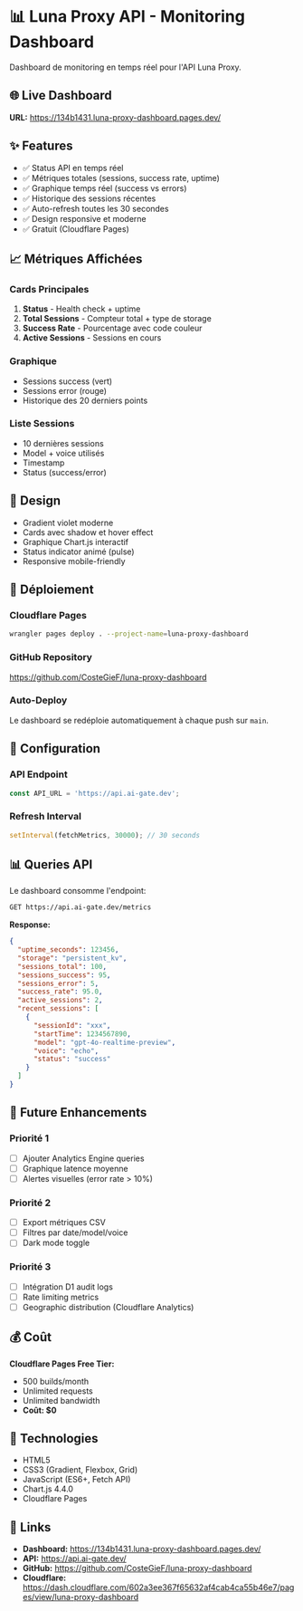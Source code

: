 # 📊 Luna Proxy API - Monitoring Dashboard

Dashboard de monitoring en temps réel pour l'API Luna Proxy.

## 🌐 Live Dashboard

**URL:** https://134b1431.luna-proxy-dashboard.pages.dev/

## ✨ Features

- ✅ Status API en temps réel
- ✅ Métriques totales (sessions, success rate, uptime)
- ✅ Graphique temps réel (success vs errors)
- ✅ Historique des sessions récentes
- ✅ Auto-refresh toutes les 30 secondes
- ✅ Design responsive et moderne
- ✅ Gratuit (Cloudflare Pages)

## 📈 Métriques Affichées

### Cards Principales
1. **Status** - Health check + uptime
2. **Total Sessions** - Compteur total + type de storage
3. **Success Rate** - Pourcentage avec code couleur
4. **Active Sessions** - Sessions en cours

### Graphique
- Sessions success (vert)
- Sessions error (rouge)
- Historique des 20 derniers points

### Liste Sessions
- 10 dernières sessions
- Model + voice utilisés
- Timestamp
- Status (success/error)

## 🎨 Design

- Gradient violet moderne
- Cards avec shadow et hover effect
- Graphique Chart.js interactif
- Status indicator animé (pulse)
- Responsive mobile-friendly

## 🚀 Déploiement

### Cloudflare Pages
```bash
wrangler pages deploy . --project-name=luna-proxy-dashboard
```

### GitHub Repository
https://github.com/CosteGieF/luna-proxy-dashboard

### Auto-Deploy
Le dashboard se redéploie automatiquement à chaque push sur `main`.

## 🔧 Configuration

### API Endpoint
```javascript
const API_URL = 'https://api.ai-gate.dev';
```

### Refresh Interval
```javascript
setInterval(fetchMetrics, 30000); // 30 seconds
```

## 📊 Queries API

Le dashboard consomme l'endpoint:
```bash
GET https://api.ai-gate.dev/metrics
```

**Response:**
```json
{
  "uptime_seconds": 123456,
  "storage": "persistent_kv",
  "sessions_total": 100,
  "sessions_success": 95,
  "sessions_error": 5,
  "success_rate": 95.0,
  "active_sessions": 2,
  "recent_sessions": [
    {
      "sessionId": "xxx",
      "startTime": 1234567890,
      "model": "gpt-4o-realtime-preview",
      "voice": "echo",
      "status": "success"
    }
  ]
}
```

## 🎯 Future Enhancements

### Priorité 1
- [ ] Ajouter Analytics Engine queries
- [ ] Graphique latence moyenne
- [ ] Alertes visuelles (error rate > 10%)

### Priorité 2
- [ ] Export métriques CSV
- [ ] Filtres par date/model/voice
- [ ] Dark mode toggle

### Priorité 3
- [ ] Intégration D1 audit logs
- [ ] Rate limiting metrics
- [ ] Geographic distribution (Cloudflare Analytics)

## 💰 Coût

**Cloudflare Pages Free Tier:**
- 500 builds/month
- Unlimited requests
- Unlimited bandwidth
- **Coût: $0**

## 📝 Technologies

- HTML5
- CSS3 (Gradient, Flexbox, Grid)
- JavaScript (ES6+, Fetch API)
- Chart.js 4.4.0
- Cloudflare Pages

## 🔗 Links

- **Dashboard:** https://134b1431.luna-proxy-dashboard.pages.dev/
- **API:** https://api.ai-gate.dev/
- **GitHub:** https://github.com/CosteGieF/luna-proxy-dashboard
- **Cloudflare:** https://dash.cloudflare.com/602a3ee367f65632af4cab4ca55b46e7/pages/view/luna-proxy-dashboard